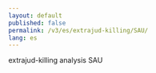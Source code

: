 ```yaml
---
layout: default
published: false
permalink: /v3/es/extrajud-killing/SAU/
lang: es
---
```


extrajud-killing analysis SAU

